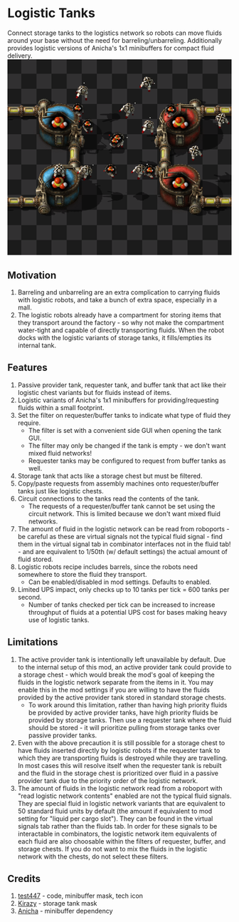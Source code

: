 # Logistic Tanks
Connect storage tanks to the logistics network so robots can move fluids around your base without the need for barreling/unbarreling. Additionally provides logistic versions of Anicha's 1x1 minibuffers for compact fluid delivery.
![](mod-portal/between_tanks.png)

## Motivation
1. Barreling and unbarreling are an extra complication to carrying fluids with logistic robots, and take a bunch of extra space, especially in a mall.
2. The logistic robots already have a compartment for storing items that they transport around the factory - so why not make the compartment water-tight and capable of directly transporting fluids. When the robot docks with the logistic variants of storage tanks, it fills/empties its internal tank.

## Features
1. Passive provider tank, requester tank, and buffer tank that act like their logistic chest variants but for fluids instead of items.
2. Logistic variants of Anicha's 1x1 minibuffers for providing/requesting fluids within a small footprint.
3. Set the filter on requester/buffer tanks to indicate what type of fluid they require.
    - The filter is set with a convenient side GUI when opening the tank GUI.
    - The filter may only be changed if the tank is empty - we don't want mixed fluid networks!
    - Requester tanks may be configured to request from buffer tanks as well.
4. Storage tank that acts like a storage chest but must be filtered.
4. Copy/paste requests from assembly machines onto requester/buffer tanks just like logistic chests.
5. Circuit connections to the tanks read the contents of the tank.
    - The requests of a requester/buffer tank cannot be set using the circuit network. This is limited because we don't want mixed fluid networks.
6. The amount of fluid in the logistic network can be read from roboports - be careful as these are virtual signals not the typical fluid signal - find them in the virtual signal tab in combinator interfaces not in the fluid tab! - and are equivalent to 1/50th (w/ default settings) the actual amount of fluid stored.
7. Logistic robots recipe includes barrels, since the robots need somewhere to store the fluid they transport.
    - Can be enabled/disabled in mod settings. Defaults to enabled.
8. Limited UPS impact, only checks up to 10 tanks per tick = 600 tanks per second.
    - Number of tanks checked per tick can be increased to increase throughput of fluids at a potential UPS cost for bases making heavy use of logistic tanks.

## Limitations
1. The active provider tank is intentionally left unavailable by default. Due to the internal setup of this mod, an active provider tank could provide to a storage chest - which would break the mod's goal of keeping the fluids in the logistic network separate from the items in it. You may enable this in the mod settings if you are willing to have the fluids provided by the active provider tank stored in standard storage chests.
    - To work around this limitation, rather than having high priority fluids be provided by active provider tanks, have high priority fluids be provided by storage tanks. Then use a requester tank where the fluid should be stored - it will prioritize pulling from storage tanks over passive provider tanks.
2. Even with the above precaution it is still possible for a storage chest to have fluids inserted directly by logistic robots if the requester tank to which they are transporting fluids is destroyed while they are travelling. In most cases this will resolve itself when the requester tank is rebuilt and the fluid in the storage chest is prioritized over fluid in a passive provider tank due to the priority order of the logistic network.
4. The amount of fluids in the logistic network read from a roboport with "read logistic network contents" enabled are not the typical fluid signals. They are special fluid in logistic network variants that are equivalent to 50 standard fluid units by default (the amount if equivalent to mod setting for "liquid per cargo slot"). They can be found in the virtual signals tab rather than the fluids tab. In order for these signals to be interactable in combinators, the logistic network item equivalents of each fluid are also choosable within the filters of requester, buffer, and storage chests. If you do not want to mix the fluids in the logistic network with the chests, do not select these filters.

## Credits
1. [test447](https://mods.factorio.com/user/test447) - code, minibuffer mask, tech icon
2. [Kirazy](https://mods.factorio.com/user/Kirazy) - storage tank mask
3. [Anicha](https://mods.factorio.com/user/Anicha) - minibuffer dependency

